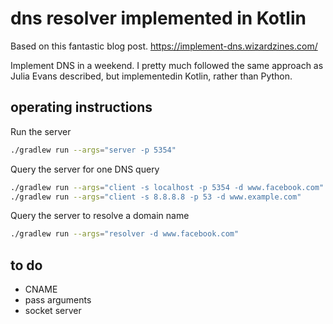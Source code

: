 # dns resolver implemented in Kotlin

Based on this fantastic blog post. https://implement-dns.wizardzines.com/

Implement DNS in a weekend. I pretty much followed the same approach as Julia Evans described, but implementedin Kotlin, rather than Python.

## operating instructions

Run the server
```bash
./gradlew run --args="server -p 5354"
```

Query the server for one DNS query
```bash
./gradlew run --args="client -s localhost -p 5354 -d www.facebook.com"
./gradlew run --args="client -s 8.8.8.8 -p 53 -d www.example.com"
```

Query the server to resolve a domain name
```bash
./gradlew run --args="resolver -d www.facebook.com"
```

## to do
* CNAME <in progress>
* pass arguments <in progress>
* socket server <in progress>